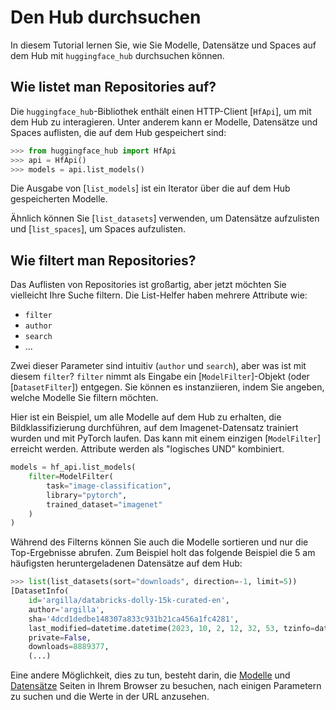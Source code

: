 <!--⚠️ Note that this file is in Markdown but contain specific syntax for our doc-builder (similar to MDX) that may not be
rendered properly in your Markdown viewer.
-->

# Den Hub durchsuchen

In diesem Tutorial lernen Sie, wie Sie Modelle, Datensätze und Spaces auf dem Hub mit `huggingface_hub` durchsuchen können.

## Wie listet man Repositories auf?

Die `huggingface_hub`-Bibliothek enthält einen HTTP-Client [`HfApi`], um mit dem Hub zu interagieren.
Unter anderem kann er Modelle, Datensätze und Spaces auflisten, die auf dem Hub gespeichert sind:

```py
>>> from huggingface_hub import HfApi
>>> api = HfApi()
>>> models = api.list_models()
```

Die Ausgabe von [`list_models`] ist ein Iterator über die auf dem Hub gespeicherten Modelle.

Ähnlich können Sie [`list_datasets`] verwenden, um Datensätze aufzulisten und [`list_spaces`], um Spaces aufzulisten.

## Wie filtert man Repositories?

Das Auflisten von Repositories ist großartig, aber jetzt möchten Sie vielleicht Ihre Suche filtern.
Die List-Helfer haben mehrere Attribute wie:
- `filter`
- `author`
- `search`
- ...

Zwei dieser Parameter sind intuitiv (`author` und `search`), aber was ist mit diesem `filter`?
`filter` nimmt als Eingabe ein [`ModelFilter`]-Objekt (oder [`DatasetFilter`]) entgegen.
Sie können es instanziieren, indem Sie angeben, welche Modelle Sie filtern möchten.

Hier ist ein Beispiel, um alle Modelle auf dem Hub zu erhalten, die Bildklassifizierung durchführen,
auf dem Imagenet-Datensatz trainiert wurden und mit PyTorch laufen.
Das kann mit einem einzigen [`ModelFilter`] erreicht werden. Attribute werden als "logisches UND" kombiniert.

```py
models = hf_api.list_models(
    filter=ModelFilter(
		task="image-classification",
		library="pytorch",
		trained_dataset="imagenet"
	)
)
```

Während des Filterns können Sie auch die Modelle sortieren und nur die Top-Ergebnisse abrufen.
Zum Beispiel holt das folgende Beispiel die 5 am häufigsten heruntergeladenen Datensätze auf dem Hub:

```py
>>> list(list_datasets(sort="downloads", direction=-1, limit=5))
[DatasetInfo(
	id='argilla/databricks-dolly-15k-curated-en',
	author='argilla',
	sha='4dcd1dedbe148307a833c931b21ca456a1fc4281',
	last_modified=datetime.datetime(2023, 10, 2, 12, 32, 53, tzinfo=datetime.timezone.utc),
	private=False,
	downloads=8889377,
	(...)
```



Eine andere Möglichkeit, dies zu tun,
besteht darin, die [Modelle](https://huggingface.co/models) und [Datensätze](https://huggingface.co/datasets) Seiten
in Ihrem Browser zu besuchen, nach einigen Parametern zu suchen und die Werte in der URL anzusehen.
